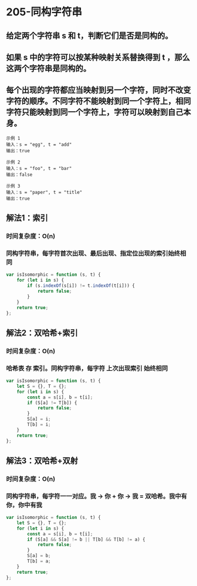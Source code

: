 # 205-同构字符串

## 给定两个字符串 s 和 t，判断它们是否是同构的。

## 如果 s 中的字符可以按某种映射关系替换得到 t ，那么这两个字符串是同构的。

## 每个出现的字符都应当映射到另一个字符，同时不改变字符的顺序。不同字符不能映射到同一个字符上，相同字符只能映射到同一个字符上，字符可以映射到自己本身。

```
示例 1
输入：s = "egg", t = "add"
输出：true

示例 2
输入：s = "foo", t = "bar"
输出：false

示例 3
输入：s = "paper", t = "title"
输出：true
```



## 解法1：索引

### 时间复杂度：O(n)

### 同构字符串，每字符首次出现、最后出现、指定位出现的索引始终相同

```js
var isIsomorphic = function (s, t) {
    for (let i in s) {
        if (s.indexOf(s[i]) != t.indexOf(t[i])) {
            return false;
        }
    }
    return true;
};
```



## 解法2：双哈希+索引

### 时间复杂度：O(n)

### 哈希表 存 索引。同构字符串，每字符 上次出现索引 始终相同

```js
var isIsomorphic = function (s, t) {
    let S = {}, T = {};
    for (let i in s) {
        const a = s[i], b = t[i]; 
        if (S[a] != T[b]) {
            return false;
        }
        S[a] = i;
        T[b] = i;
    }
    return true;
};
```



## 解法3：双哈希+双射

### 时间复杂度：O(n)

### 同构字符串，每字符一一对应。我 → 你 + 你 → 我 = 双哈希。我中有你，你中有我

```js
var isIsomorphic = function (s, t) {
    let S = {}, T = {};
    for (let i in s) {
        const a = s[i], b = t[i]; 
        if (S[a] && S[a] != b || T[b] && T[b] != a) {
            return false;
        }
        S[a] = b;
        T[b] = a;
    }
    return true;
};
```


